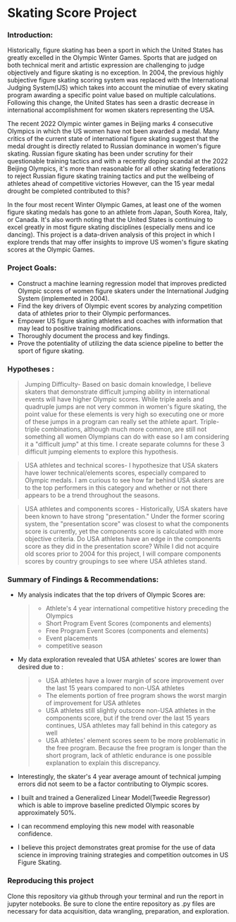 # Skating Score Project

### Introduction: 

   Historically, figure skating has been a sport in which the United States has greatly excelled in the Olympic Winter Games. Sports that are judged on both technical merit and artistic expression are challenging to judge objectively and figure skating is no exception. In 2004, the previous highly subjective figure skating scoring system was replaced with the International Judging System(IJS) which takes into account the minutiae of every skating program awarding a specific point value based on multiple calculations. Following this change, the United States has seen a drastic decrease in international accomplishment for women skaters representing the USA. 
 
   The recent 2022 Olympic winter games in Beijing marks 4 consecutive Olympics in which the US women have not been awarded a medal. Many critics of the current state of international figure skating suggest that the medal drought is directly related to Russian dominance in women's figure skating. Russian figure skating has been under scrutiny for their questionable training tactics and with a recently doping scandal at the 2022 Beijing Olympics, it's more than reasonable for all other skating federations to reject Russian figure skating training tactics and put the wellbeing of athletes ahead of competitive victories However, can the 15 year medal drought be completed contributed to this? 

   In the four most recent Winter Olympic Games, at least one of the women figure skating medals has gone to an athlete from Japan, South Korea, Italy, or Canada. It's also worth noting that the United States is continuing to excel greatly in most figure skating disciplines (especially mens and ice dancing). This project is a data-driven analysis of this project in which I explore trends that may offer insights to improve US women's figure skating scores at the Olympic Games. 

### Project Goals:

- Construct a machine learning regression model that improves predicted Olympic scores of women figure skaters under the International Judging System (implemented in 2004).
- Find the key drivers of Olympic event scores by analyzing competition data of athletes prior to their Olympic performances.
- Empower US figure skating athletes and coaches with information that may lead to positive training modifications.
- Thoroughly document the process and key findings.
- Prove the potentiality of utilizing the data science pipeline to better the sport of figure skating.

### Hypotheses :

> Jumping Difficulty- Based on basic domain knowledge, I believe skaters that demonstrate difficult jumping ability in international events will have higher Olympic scores. While triple axels and quadruple jumps are not very common in women's figure skating, the point value for these elements is very high so executing one or more of these jumps in a program can really set the athlete apart. Triple-triple combinations, although much more common, are still not something all women Olympians can do with ease so I am considering it a "difficult jump" at this time. I create separate columns for these 3 difficult jumping elements to explore this hypothesis.
 
> USA athletes and technical scores- I hypothesize that USA skaters have lower technical/elements scores, especially compared to Olympic medals. I am curious to see how far behind USA skaters are to the top performers in this category and whether or not there appears to be a trend throughout the seasons.
 
> USA athletes and components scores - Historically, USA skaters have been known to have strong "presentation." Under the former scoring system, the "presentation score" was closest to what the components score is currently, yet the components score is calculated with more objective criteria. Do USA athletes have an edge in the components score as they did in the presentation score? While I did not acquire old scores prior to 2004 for this project, I will compare components scores by country groupings to see where USA athletes stand. 
 

### Summary of Findings & Recommendations:

- My analysis indicates that the top drivers of Olympic Scores are:
     > - Athlete's 4 year international competitive history preceding the Olympics
     > - Short Program Event Scores (components and elements)
     > - Free Program Event Scores (components and elements)
     > - Event placements
     > - competitive season

- My data exploration revealed that USA athletes' scores are lower than desired due to :
     > - USA athletes have a lower margin of score improvement over the last 15 years compared to non-USA athletes
     > - The elements portion of free program shows the worst margin of improvement for USA athletes 
     > - USA athletes still slightly outscore non-USA athletes in the components score, but if the trend over the last 15 years continues, USA athletes may fall behind in this category as well
     > - USA athletes' element scores seem to be more problematic in the free program. Because the free program is longer than the short program, lack of athletic endurance is one possible explanation to explain this discrepancy.

- Interestingly, the skater's 4 year average amount of technical jumping errors did not seem to be a factor contributing to Olympic scores. 

- I built and trained a Generalized Linear Model(Tweedie Regressor) which is able to improve baseline predicted Olympic scores by approximately 50%.
 
- I can recommend employing this new model with reasonable confidence.

- I believe this project demonstrates great promise for the use of data science in improving training strategies and competition outcomes in US Figure Skating.

### Reproducing this project
Clone this repository via github through your terminal and run the report in jupyter notebooks. Be sure to clone the entire repository as .py files are necessary for data acquisition, data wrangling, preparation, and exploration.